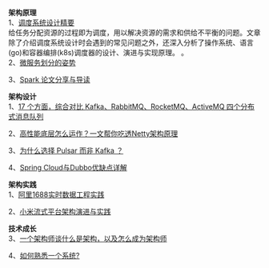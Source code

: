 **架构原理**  
1、[调度系统设计精要](https://mp.weixin.qq.com/s/R3BZpYJrBPBI0DwbJYB0YA)  
给任务分配资源的过程即为调度，用以解决资源的需求和供给不平衡的问题。文章除了介绍调度系统设计时会遇到的常见问题之外，还深入分析了操作系统、语言(go)和容器编排(k8s)调度器的设计、演进与实现原理。  。  
2、[微服务划分的姿势](https://mp.weixin.qq.com/s/H6jM8sMkOaIia0ajM70YEw)  

3、[Spark 论文分享与导读](https://mp.weixin.qq.com/s/YvuPftBHzZjr4nKpFupwaA)  


**架构设计**  
1、[17 个方面，综合对比 Kafka、RabbitMQ、RocketMQ、ActiveMQ 四个分布式消息队列](https://mp.weixin.qq.com/s/cpDLhrMMCL_4UYw5ibtmPg)  

2、[高性能底层怎么运作？一文帮你吃透Netty架构原理](https://mp.weixin.qq.com/s/Sosyv2pRrB8ry471mk5w6g)  

3、[为什么选择 Pulsar 而非 Kafka ？](https://mp.weixin.qq.com/s/U3RD2xGm8VDeSkNGI3Wcow)  

4、[Spring Cloud与Dubbo优缺点详解](https://mp.weixin.qq.com/s/OxEXB8XsI710qBSQTM-wGg)  


**架构实践**  
1、[阿里1688实时数据工程实践](https://mp.weixin.qq.com/s/718lONF1O0ZjLvq1ko4AOA)  

2、[小米流式平台架构演进与实践](https://mp.weixin.qq.com/s/rycBAKe6zSlcYfJPWL1o5w)  

**技术成长**  
3、[一个架构师谈什么是架构，以及怎么成为架构师](https://mp.weixin.qq.com/s/zq4R5nrYW4l0QVIHV1lPaA)  

4、[如何熟悉一个系统?](https://mp.weixin.qq.com/s/B4UdSUx0sfw8m3T6LbLD6w)
